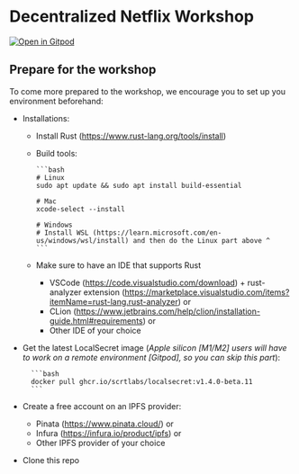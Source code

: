 # Decentralized Netflix Workshop

[![Open in Gitpod](https://gitpod.io/button/open-in-gitpod.svg)](https://gitpod.io/#https://github.com/scrtlabs/dNetflix)

## Prepare for the workshop

To come more prepared to the workshop, we encourage you to set up you environment beforehand:

* Installations:
  * Install Rust (<https://www.rust-lang.org/tools/install>)
  * Build tools:

        ```bash
        # Linux 
        sudo apt update && sudo apt install build-essential

        # Mac
        xcode-select --install

        # Windows
        # Install WSL (https://learn.microsoft.com/en-us/windows/wsl/install) and then do the Linux part above ^
        ```
  * Make sure to have an IDE that supports Rust
    * VSCode (<https://code.visualstudio.com/download>) + rust-analyzer extension (<https://marketplace.visualstudio.com/items?itemName=rust-lang.rust-analyzer>) or
    * CLion (<https://www.jetbrains.com/help/clion/installation-guide.html#requirements>) or
    * Other IDE of your choice
* Get the latest LocalSecret image (*Apple silicon [M1/M2] users will have to work on a remote environment [Gitpod], so you can skip this part*):

        ```bash
        docker pull ghcr.io/scrtlabs/localsecret:v1.4.0-beta.11
        ```

* Create a free account on an IPFS provider:
  * Pinata (<https://www.pinata.cloud/>) or
  * Infura (<https://infura.io/product/ipfs>) or
  * Other IPFS provider of your choice

* Clone this repo
